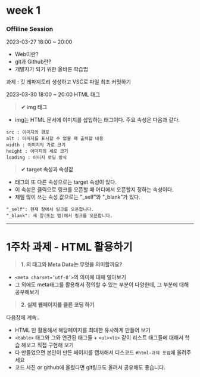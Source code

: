 # week 1 
### Offiline Session 

2023-03-27 18:00 ~ 20:00
- Web이란? 
- git과 Github란? 
- 개발자가 되기 위한 올바른 학습법

과제 : 깃 레파지토리 생성하고 VSC로 파일 최초 커밋하기   

2023-03-30 18:00 ~ 20:00
HTML 태그    

> **✔ img 태그**

- img는 HTML 문서에 이미지를 삽입하는 태그이다. 주요 속성은 다음과 같다.
```
src : 이미지의 경로
alt : 이미지를 표시할 수 없을 때 출력할 내용
width : 이미지의 가로 크기
height : 이미지의 세로 크기
loading : 이미지 로딩 방식
```

> **✔ target 속성과 속성값**    
- <a> 태그의 또 다른 속성으로는 target 속성이 있다. 
- 이 속성은 클릭으로 링크를 오픈할 때 어디에서 오픈할지 정하는 속성이다.
- 제일 많이 쓰는 속성 값으로는 "_self"와 "_blank"가 있다.

```
"_self": 현재 창에서 링크를 오픈합니다. 
"_blank": 새 창(또는 탭)에서 링크를 오픈합니다. 
```

---

# 1주차 과제 - HTML 활용하기 

> **1. <head>의 <meta> 태그와 Meta Data는 무엇을 의미할까요?**
- `<meta charset=’utf-8’>`의 의미에 대해 알아보기
- 그 외에도 meta태그를 활용해서 정의할 수 있는 부분이 다양한데, 그 부분에 대해 공부해보기

> **2. 실제 웹페이지를 클론 코딩 하기**   

다음장에 계속..    
- HTML 만 활용해서 해당페이지를 최대한 유사하게 만들어 보기
- `<table>` 태그와 그와 연관된 태그들 + `<ul><li>` 같이 리스트 태그들에 대해서 학습 해보고 직접 구현해 보기
- 다 만들었으면 본인이  만든 페이지를 캡처해서 디스코드 `#html-과제 포럼`에 올려주세요
- 코드 사진 or github에 올렸다면 git링크도 올려서 공유해도 좋습니다.

